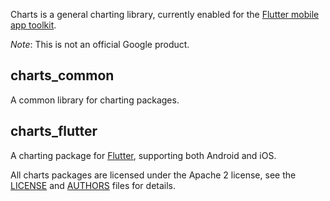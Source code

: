 Charts is a general charting library, currently enabled for the
[Flutter mobile app toolkit](https://flutter.io).

*Note*: This is not an official Google product.

## charts_common

A common library for charting packages.

## charts_flutter

A charting package for [Flutter](https://flutter.io), supporting both Android
and iOS.

All charts packages are licensed under the Apache 2 license, see the
[LICENSE](LICENSE) and [AUTHORS](AUTHORS) files for details.
